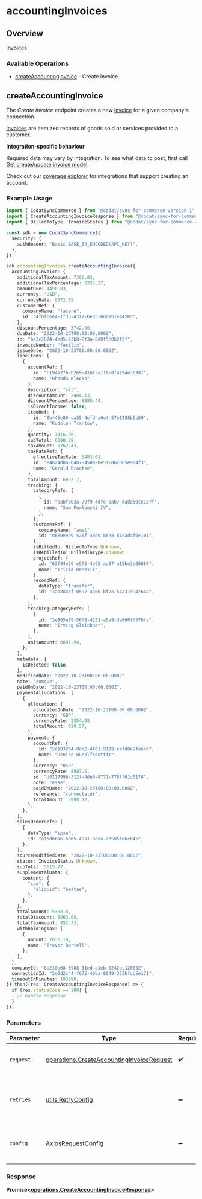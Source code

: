 # accountingInvoices

## Overview

Invoices

### Available Operations

* [createAccountingInvoice](#createaccountinginvoice) - Create invoice

## createAccountingInvoice

The *Create invoice* endpoint creates a new [invoice](https://docs.codat.io/accounting-api#/schemas/Invoice) for a given company's connection.

[Invoices](https://docs.codat.io/accounting-api#/schemas/Invoice) are itemized records of goods sold or services provided to a customer.

**Integration-specific behaviour**

Required data may vary by integration. To see what data to post, first call [Get create/update invoice model](https://docs.codat.io/accounting-api#/operations/get-create-update-invoices-model).

Check out our [coverage explorer](https://knowledge.codat.io/supported-features/accounting?view=tab-by-data-type&dataType=invoices) for integrations that support creating an account.


### Example Usage

```typescript
import { CodatSyncCommerce } from "@codat/sync-for-commerce-version-1";
import { CreateAccountingInvoiceResponse } from "@codat/sync-for-commerce-version-1/dist/sdk/models/operations";
import { BilledToType, InvoiceStatus } from "@codat/sync-for-commerce-version-1/dist/sdk/models/shared";

const sdk = new CodatSyncCommerce({
  security: {
    authHeader: "Basic BASE_64_ENCODED(API_KEY)",
  },
});

sdk.accountingInvoices.createAccountingInvoice({
  accountingInvoice: {
    additionalTaxAmount: 7386.83,
    additionalTaxPercentage: 2326.27,
    amountDue: 4490.83,
    currency: "USD",
    currencyRate: 9372.85,
    customerRef: {
      companyName: "facere",
      id: "4f6fbee4-1f33-4317-be35-b60eb1ea4265",
    },
    discountPercentage: 3742.96,
    dueDate: "2022-10-23T00:00:00.000Z",
    id: "ba3c2874-4ed5-43b8-8f3a-8d8f5c0b2f2f",
    invoiceNumber: "facilis",
    issueDate: "2022-10-23T00:00:00.000Z",
    lineItems: [
      {
        accountRef: {
          id: "b194a276-b269-416f-a1f0-8f4294e3698f",
          name: "Rhonda Klocko",
        },
        description: "sit",
        discountAmount: 2484.13,
        discountPercentage: 8880.44,
        isDirectIncome: false,
        itemRef: {
          id: "8b445e80-ca55-4efd-a0e4-57e1858b6a89",
          name: "Rudolph Trantow",
        },
        quantity: 3416.98,
        subTotal: 6390.28,
        taxAmount: 6762.43,
        taxRateRef: {
          effectiveTaxRate: 5483.61,
          id: "e4824d0a-b407-4508-8e51-862065e904f3",
          name: "Gerald Bradtke",
        },
        totalAmount: 6952.7,
        tracking: {
          categoryRefs: [
            {
              id: "8abf603a-79f9-4dfe-8ab7-da8a50ce187f",
              name: "Sam Powlowski IV",
            },
          ],
          customerRef: {
            companyName: "amet",
            id: "d689eee9-526f-48d9-86e8-81ead4f0e101",
          },
          isBilledTo: BilledToType.Unknown,
          isRebilledTo: BilledToType.Unknown,
          projectRef: {
            id: "63f94e29-e973-4e92-aa57-a15be3e06080",
            name: "Tricia Denesik",
          },
          recordRef: {
            dataType: "transfer",
            id: "3ab8845f-0597-4a60-bf2a-54a31e94764a",
          },
        },
        trackingCategoryRefs: [
          {
            id: "3e865e79-56f9-4251-a5a9-da660ff57bfa",
            name: "Irving Gleichner",
          },
        ],
        unitAmount: 8897.94,
      },
    ],
    metadata: {
      isDeleted: false,
    },
    modifiedDate: "2022-10-23T00:00:00.000Z",
    note: "cumque",
    paidOnDate: "2022-10-23T00:00:00.000Z",
    paymentAllocations: [
      {
        allocation: {
          allocatedOnDate: "2022-10-23T00:00:00.000Z",
          currency: "GBP",
          currencyRate: 3354.98,
          totalAmount: 820.57,
        },
        payment: {
          accountRef: {
            id: "2c103264-8dc2-4f61-9199-ebfd0e9fe6c6",
            name: "Denise Runolfsdottir",
          },
          currency: "USD",
          currencyRate: 8987.6,
          id: "d0117996-312f-4de0-8771-778ff61d0174",
          note: "esse",
          paidOnDate: "2022-10-23T00:00:00.000Z",
          reference: "consectetur",
          totalAmount: 3998.12,
        },
      },
    ],
    salesOrderRefs: [
      {
        dataType: "ipsa",
        id: "a15db6a6-6065-49a1-adea-ab5851d6c645",
      },
    ],
    sourceModifiedDate: "2022-10-23T00:00:00.000Z",
    status: InvoiceStatus.Unknown,
    subTotal: 5615.77,
    supplementalData: {
      content: {
        "cum": {
          "aliquid": "beatae",
        },
      },
    },
    totalAmount: 5308.6,
    totalDiscount: 6063.08,
    totalTaxAmount: 852.33,
    withholdingTax: [
      {
        amount: 7032.18,
        name: "Trevor Bartell",
      },
    ],
  },
  companyId: "8a210b68-6988-11ed-a1eb-0242ac120002",
  connectionId: "2e9d2c44-f675-40ba-8049-353bfcb5e171",
  timeoutInMinutes: 103298,
}).then((res: CreateAccountingInvoiceResponse) => {
  if (res.statusCode == 200) {
    // handle response
  }
});
```

### Parameters

| Parameter                                                                                              | Type                                                                                                   | Required                                                                                               | Description                                                                                            |
| ------------------------------------------------------------------------------------------------------ | ------------------------------------------------------------------------------------------------------ | ------------------------------------------------------------------------------------------------------ | ------------------------------------------------------------------------------------------------------ |
| `request`                                                                                              | [operations.CreateAccountingInvoiceRequest](../../models/operations/createaccountinginvoicerequest.md) | :heavy_check_mark:                                                                                     | The request object to use for the request.                                                             |
| `retries`                                                                                              | [utils.RetryConfig](../../models/utils/retryconfig.md)                                                 | :heavy_minus_sign:                                                                                     | Configuration to override the default retry behavior of the client.                                    |
| `config`                                                                                               | [AxiosRequestConfig](https://axios-http.com/docs/req_config)                                           | :heavy_minus_sign:                                                                                     | Available config options for making requests.                                                          |


### Response

**Promise<[operations.CreateAccountingInvoiceResponse](../../models/operations/createaccountinginvoiceresponse.md)>**

